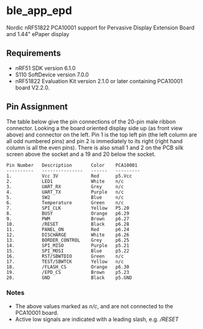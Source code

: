 ble_app_epd
===========

Nordic nRF51822 PCA10001 support for Pervasive Display Extension Board and 1.44" ePaper display
 
Requirements
------------
- nRF51 SDK version 6.1.0
- S110 SoftDevice version 7.0.0
- nRF51822 Evaluation Kit version 2.1.0 or later containing PCA10001 board V2.2.0.

## Pin Assignment

The table below give the pin connections of the 20-pin male ribbon
connector.  Looking a the board oriented display side up (as front
view above) and connector on the left.  Pin 1 is the top left pin (the
left column are all odd numbered pins) and pin 2 is immediately to its
right (right hand column is all the even pins).  There is also small 1
and 2 on the PCB silk screen above the socket and a 19 and 20 below
the socket.

```
Pin Number   Description       Color    PCA10001 
----------   ---------------   ------   --------- 
1.           Vcc 3V            Red      p5.Vcc
2.           LED1              White    n/c
3.           UART_RX           Grey     n/c
4.           UART_TX           Purple   n/c
5.           SW2               Blue     n/c
6.           Temperature       Green    n/c
7.           SPI_CLK           Yellow   P5.20
8.           BUSY              Orange   p6.29
9.           PWM               Brown    p6.27
10.          /RESET            Black    p6.28
11.          PANEL_ON          Red      p6.24
12.          DISCHARGE         White    p6.26
13.          BORDER_CONTROL    Grey     p6.25
14.          SPI_MISO          Purple   p5.21
15.          SPI_MOSI          Blue     p5.22
16.          RST/SBWTDIO       Green    n/c
17.          TEST/SBWTCK       Yellow   n/c
18.          /FLASH_CS         Orange   p6.30
19.          /EPD_CS           Brown    p5.23
20.          GND               Black    p5.GND         
```
### Notes

* The above values marked as *n/c*, and are not connected to the PCA10001 board.  
* Active low signals are indicated with a leading slash, e.g. */RESET*

